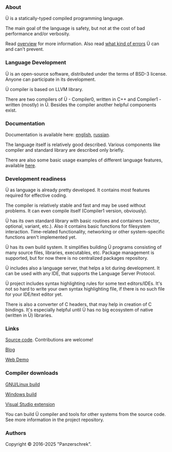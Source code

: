 ### About

Ü is a statically-typed compiled programming language.

The main goal of the language is safety, but not at the cost of bad performance and/or verbosity.

Read [overview](/overview.md) for more information.
Also read [what kind of errors](/what_errors_can_be_prevented.md) Ü can and can't prevent.


### Language Development

Ü is an open-source software, distributed under the terms of BSD-3 license.
Anyone can participate in its development.

Ü compiler is based on LLVM library.

There are two compilers of Ü - Compiler0, written in C++ and Compiler1 - written (mostly) in Ü.
Besides the compiler another helpful components exist.


### Documentation

Documentation is available here: [english](https://panzerschrek.github.io/U-00DC-Sprache-site/docs/en/contents.html), [russian](https://panzerschrek.github.io/U-00DC-Sprache-site/docs/ru/contents.html).

The language itself is relatively good described.
Various components like compiler and standard library are described only briefly.

There are also some basic usage examples of different language features, available [here](https://github.com/Panzerschrek/U-00DC-Sprache/tree/master/source/examples).


### Development readiness

Ü as language is already pretty developed.
It contains most features required for effective coding.

The compiler is relatively stable and fast and may be used without problems.
It can even compile itself (Compiler1 version, obviously).

Ü has its own standard library with basic routines and containers (vector, optional, variant, etc.).
Also it contains basic functions for filesystem interaction.
Time-related functionality, networking or other system-specific functions aren't implemented yet.

Ü has its own build system.
It simplifies building Ü programs consisting of many source files, libraries, executables, etc.
Package management is supported, but for now there is no centralized packages repository.

Ü includes also a language server, that helps a lot during development.
It can be used with any IDE, that supports the Language Server Protocol.

Ü project includes syntax highlighting rules for some text editors/IDEs.
It's not so hard to write your own syntax highlighting file, if there is no such file for your IDE/text editor yet.

There is also a converter of C headers, that may help in creation of C bindings.
It's especially helpful until Ü has no big ecosystem of native (written in Ü) libraries.


### Links

[Source code](https://github.com/Panzerschrek/U-00DC-Sprache).
Contributions are welcome!

[Blog](/blog.md)

[Web Demo](/web_demo.md)


### Compiler downloads

[GNU/Linux build](https://panzerschrek.github.io/U-00DC-Sprache-site/compiler_gnu_linux.zip)

[Windows build](https://panzerschrek.github.io/U-00DC-Sprache-site/compiler_windows.zip)

[Visual Studio extension](https://panzerschrek.github.io/U-00DC-Sprache-site/Ü_extension.vsix)

You can build Ü compiler and tools for other systems from the source code.
See more information in the project repository.


### Authors

Copyright © 2016-2025 "Panzerschrek".
